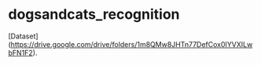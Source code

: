 # dogsandcats_recognition

[Dataset] (https://drive.google.com/drive/folders/1m8QMw8JHTn77DefCox0IYVXILwbFN1F2).

